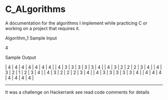 # C_ALgorithms
A documentation for the algorithms I implement while practicing C or working on a project that requires it.

Algorithm_1
Sample Input 

4

Sample Output 

| 4 | 4 | 4 | 4 | 4 | 4 | 4 |
| 4 | 3 | 3 | 3 | 3 | 3 | 4 |
| 4 | 3 | 2 | 2 | 2 | 3 | 4 |
| 4 | 3 | 2 | 1 | 2 | 3 | 4 |
| 4 | 3 | 2 | 2 | 2 | 3 | 4 |
| 4 | 3 | 3 | 3 | 3 | 3 | 4 |
| 4 | 4 | 4 | 4 | 4 | 4 | 4 |

---------------------------------------
It was a challenge on Hackerrank see read code comments for details 
